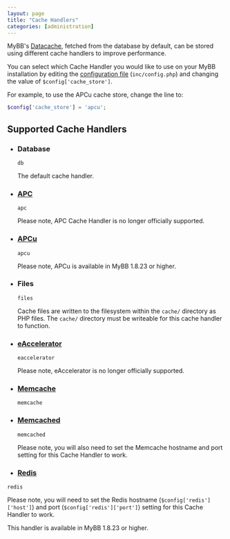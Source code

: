 ```yaml
---
layout: page
title: "Cache Handlers"
categories: [administration]
---
```


MyBB's [Datacache](/1.8/development/datacache/), fetched from the database by default, can be stored using different cache handlers to improve performance.

You can select which Cache Handler you would like to use on your MyBB installation by editing the [configuration file](/1.8/administration/configuration-file/) (`inc/config.php`) and changing the value of `$config['cache_store']`.

For example, to use the APCu cache store, change the line to:
```php
$config['cache_store'] = 'apcu';
```


## Supported Cache Handlers
- ### Database
  `db`
  
  The default cache handler.

- ### [APC](https://www.php.net/manual/en/book.apc.php)
  `apc`

  Please note, APC Cache Handler is no longer officially supported.

- ### [APCu](https://www.php.net/manual/en/book.apcu.php)
  `apcu`

  Please note, APCu is available in MyBB 1.8.23 or higher.

- ### Files
  `files`

  Cache files are written to the filesystem within the `cache/` directory as PHP files. The `cache/` directory must be writeable for this cache handler to function.

- ### [eAccelerator](https://github.com/eaccelerator/eaccelerator/wiki)
  `eaccelerator`

  Please note, eAccelerator is no longer officially supported.

- ### [Memcache](https://www.php.net/manual/en/book.memcache.php)
  `memcache`
  
- ### [Memcached](https://github.com/memcached/memcached/wiki)
  `memcached`

  Please note, you will also need to set the Memcache hostname and port setting for this Cache Handler to work.

- ### [Redis](https://redis.io/documentation)
 `redis`

  Please note, you will need to set the Redis hostname (`$config['redis']['host']`) and port (`$config['redis']['port']`) setting for this Cache Handler to work.
  
  This handler is available in MyBB 1.8.23 or higher.

